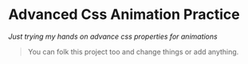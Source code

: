 # Advanced Css Animation Practice

*Just trying my hands on advance css properties for animations*

>You can folk this project too and change things or add anything.
